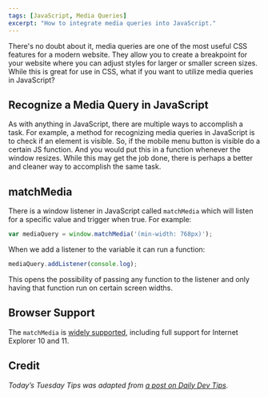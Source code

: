 ```yaml
---
tags: [JavaScript, Media Queries]
excerpt: "How to integrate media queries into JavaScript."
---
```


There's no doubt about it, media queries are one of the most useful CSS features for a modern website. They allow you to create a breakpoint for your website where you can adjust styles for larger or smaller screen sizes. While this is great for use in CSS, what if you want to utilize media queries in JavaScript?

## Recognize a Media Query in JavaScript

As with anything in JavaScript, there are multiple ways to accomplish a task. For example, a method for recognizing media queries in JavaScript is to check if an element is visible. So, if the mobile menu button is visible do a certain JS function. And you would put this in a function whenever the window resizes. While this may get the job done, there is perhaps a better and cleaner way to accomplish the same task.

## matchMedia

There is a window listener in JavaScript called `matchMedia` which will listen for a specific value and trigger when true. For example:

```js
var mediaQuery = window.matchMedia('(min-width: 768px)');
```

When we add a listener to the variable it can run a function:

```js
mediaQuery.addListener(console.log);
```

This opens the possibility of passing any function to the listener and only having that function run on certain screen widths.

## Browser Support

The `matchMedia` is [widely supported](https://caniuse.com/#search=matchmedia), including full support for Internet Explorer 10 and 11.

## Credit

*Today’s Tuesday Tips was adapted from [a post on Daily Dev Tips](https://daily-dev-tips.com/posts/getting-notified-in-javascript-when-a-media-query-changes/).*
